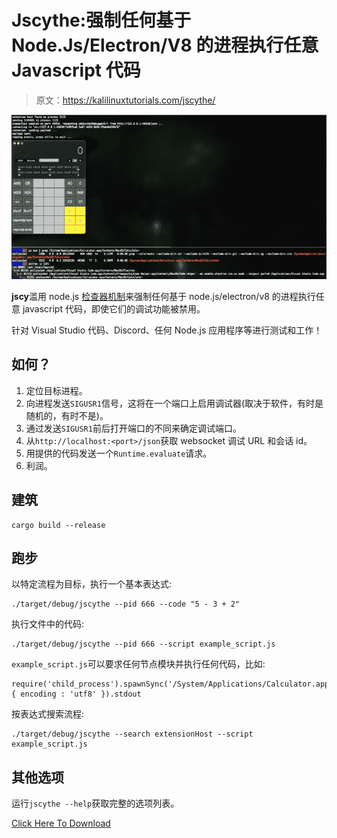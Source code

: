# Jscythe:强制任何基于 Node.Js/Electron/V8 的进程执行任意 Javascript 代码

> 原文：<https://kalilinuxtutorials.com/jscythe/>

[![](img/e343a506358de83d6a361071b6848c24.png)](https://blogger.googleusercontent.com/img/b/R29vZ2xl/AVvXsEjxgBFudwlhN8PizIXeCFR5lH5aa_-GIwrvBeFvC9law41JUatojcFB1DFWKZPn3Tr30WaGtEoT2WBmUNJvcOOUF5g6vXTJuJc2Ib2EHpwkAHn6Btc0hgJ0Ic0h-UvMsirakqso2dmDSWifcPYO7CdeEP-2RasyRPBJtqxglNtx2sgyXgr1T7U97ltN/s728/jscythe.png)

**jscy**滥用 node.js [检查器机制](https://nodejs.org/en/docs/guides/debugging-getting-started/)来强制任何基于 node.js/electron/v8 的进程执行任意 javascript 代码，即使它们的调试功能被禁用。

针对 Visual Studio 代码、Discord、任何 Node.js 应用程序等进行测试和工作！

## 如何？

1.  定位目标进程。
2.  向进程发送`SIGUSR1`信号，这将在一个端口上启用调试器(取决于软件，有时是随机的，有时不是)。
3.  通过发送`SIGUSR1`前后打开端口的不同来确定调试端口。
4.  从`http://localhost:<port>/json`获取 websocket 调试 URL 和会话 id。
5.  用提供的代码发送一个`Runtime.evaluate`请求。
6.  利润。

## 建筑

```
cargo build --release
```

## 跑步

以特定流程为目标，执行一个基本表达式:

```
./target/debug/jscythe --pid 666 --code "5 - 3 + 2"
```

执行文件中的代码:

```
./target/debug/jscythe --pid 666 --script example_script.js
```

`example_script.js`可以要求任何节点模块并执行任何代码，比如:

```
require('child_process').spawnSync('/System/Applications/Calculator.app/Contents/MacOS/Calculator', { encoding : 'utf8' }).stdout
```

按表达式搜索流程:

```
./target/debug/jscythe --search extensionHost --script example_script.js
```

## 其他选项

运行`jscythe --help`获取完整的选项列表。

[Click Here To Download](https://github.com/evilsocket/jscythe)
